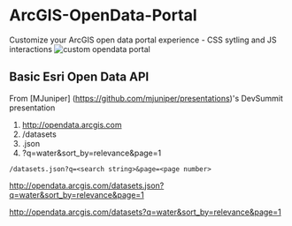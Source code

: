 # ArcGIS-OpenData-Portal

Customize your ArcGIS open data portal experience - CSS sytling and JS interactions
![custom opendata portal](http://gis.wirapids.org/images/opendata.png)

## Basic Esri Open Data API  
From [MJuniper] (https://github.com/mjuniper/presentations)'s DevSummit presentation

1. http://opendata.arcgis.com
2. /datasets
3. .json
4. ?q=water&sort_by=relevance&page=1

`/datasets.json?q=<search string>&page=<page number>`

http://opendata.arcgis.com/datasets.json?q=water&sort_by=relevance&page=1

http://opendata.arcgis.com/datasets?q=water&sort_by=relevance&page=1
